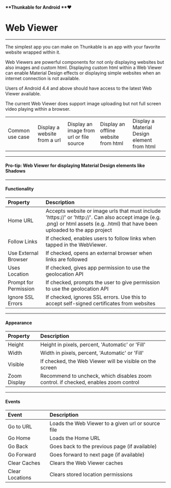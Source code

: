 #### **Thunkable for Android **❤

# Web Viewer

---

The simplest app you can make on Thunkable is an app with your favorite website wrapped within it.

Web Viewers are powerful components for not only displaying websites but also images and custom html.  Displaying custom html within a Web Viewer can enable Material Design effects or displaying simple websites when an internet connection is not available.

Users of Android 4.4 and above should have access to the latest Web Viewer available.

The current Web Viewer does support image uploading but not full screen video playing within a browser.

|  |  |  |  |  |
| :--- | :--- | :--- | :--- | :--- |
| Common use case | Display a website from a url | Display an image from url or file source | Display an offline website from html | Display a Material Design element from html |

---

#### Pro-tip: Web Viewer for displaying Material Design elements like Shadows

---

#### Functionality

| Property | Description |
| :--- | :--- |
| Home URL | Accepts website or image urls that must include 'https://' or 'http://'. Can also accept image \(e.g. .png\) or html assets \(e.g. .html\) that have been uploaded to the app project |
| Follow Links | If checked, enables users to follow links when tapped in the WebViewer. |
| Use External Browser | If checked, opens an external browser when links are followed |
| Uses Location | If checked, gives app permission to use the geolocation API |
| Prompt for Permission | If checked, prompts the user to give permission to use the geolocation API |
| Ignore SSL Errors | If checked, ignores SSL errors.  Use this to accept self-signed certificates from websites |

---

#### **Appearance**

| Property | Description |
| :--- | :--- |
| Height | Height in pixels, percent, 'Automatic' or 'Fill' |
| Width | Width in pixels, percent, 'Automatic' or 'Fill' |
| Visible | If checked, the Web Viewer will be visible on the screen |
| Zoom Display | Recommend to uncheck, which disables zoom control.  if checked, enables zoom control |

---

#### Events

| Event | Description |
| :--- | :--- |
| Go to URL | Loads the Web Viewer to a given url or source file |
| Go Home | Loads the Home URL |
| Go Back | Goes back to the previous page \(if available\) |
| Go Forward | Goes forward to next page \(if available\) |
| Clear Caches | Clears the Web Viewer caches |
| Clear Locations | Clears stored location permissions |




